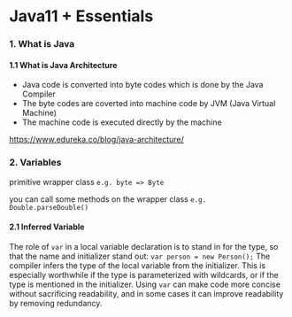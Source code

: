 # Java11 + Essentials

### 1. What is Java

#### 1.1 What is Java Architecture

- Java code is converted into byte codes which is done by the Java Compiler
- The byte codes are coverted into machine code by JVM (Java Virtual Machine)
- The machine code is executed directly by the machine

https://www.edureka.co/blog/java-architecture/

### 2. Variables

primitive wrapper class `e.g. byte => Byte`

you can call some methods on the wrapper class `e.g. Double.parseDouble()`

#### 2.1 Inferred Variable

The role of `var` in a local variable declaration is to stand in for the type, so that the name and initializer stand out: `var person = new Person();` The compiler infers the type of the local variable from the initializer. This is especially worthwhile if the type is parameterized with wildcards, or if the type is mentioned in the initializer. Using `var` can make code more concise without sacrificing readability, and in some cases it can improve readability by removing redundancy.